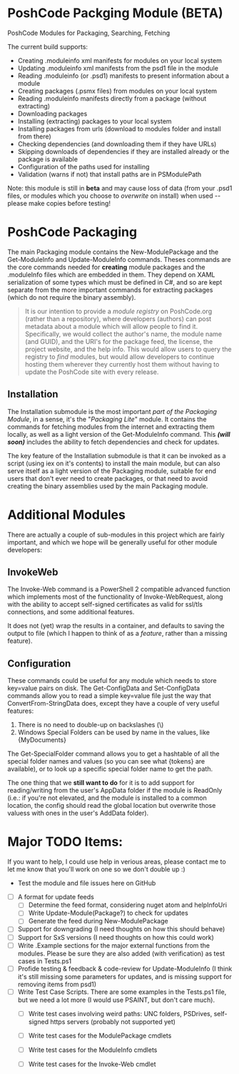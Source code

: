 PoshCode Packging Module (BETA)
===============================

PoshCode Modules for Packaging, Searching, Fetching

The current build supports:

* Creating .moduleinfo xml manifests for modules on your local system
* Updating .moduleinfo xml manifests from the psd1 file in the module
* Reading .moduleinfo (or .psd1) manifests to present information about a module
* Creating packages (.psmx files) from modules on your local system
* Reading .moduleinfo manifests directly from a package (without extracting)
* Downloading packages 
* Installing (extracting) packages to your local system
* Installing packages from urls (download to modules folder and install from there)
* Checking dependencies (and downloading them if they have URLs)
* Skipping downloads of dependencies if they are installed already or the package is available
* Configuration of the paths used for installing
* Validation (warns if not) that install paths are in PSModulePath

Note: this module is still in **beta** and may cause loss of data (from your .psd1 files, or modules which you choose to *overwrite* on install) when used -- please make copies before testing!

PoshCode Packaging
==================

The main Packaging module contains the New-ModulePackage and the Get-ModuleInfo and Update-ModuleInfo commands.  Theses commands are the core commands needed for **creating** module packages and the .moduleInfo files which are embedded in them. They depend on XAML serialization of some types which must be defined in C#, and so are kept separate from the more important commands for extracting packages (which do not require the binary assembly).

> It is our intention to provide a _module registry_ on PoshCode.org (rather than a repository), where developers (authors) can post metadata about a module which will allow people to find it. Specifically, we would collect the author's name, the module name (and GUID), and the URI's for the package feed, the license, the project website, and the help info. This would allow users to query the registry to _find_ modules, but would allow developers to continue hosting them wherever they currently host them without having to update the PoshCode site with every release.

Installation
------------

The Installation submodule is the most important *part of the Packaging Module*, in a sense, it's the "*Packaging Lite*" module. It contains the commands for fetching modules from the internet and extracting them locally, as well as a light version of the Get-ModuleInfo command. This ***(will soon)*** includes the ability to fetch dependencies and check for updates.

The key feature of the Installation submodule is that it can be invoked as a script (using iex on it's contents) to install the main module, but can also serve itself as a light version of the Packaging module, suitable for end users that don't ever need to create packages, or that need to avoid creating the binary assemblies used by the main Packaging module.


Additional Modules
==================

There are actually a couple of sub-modules in this project which are fairly important, and which we hope will be generally useful for other module developers:

InvokeWeb
---------

The Invoke-Web command is a PowerShell 2 compatible advanced function which implements most of the functionality of Invoke-WebRequest, along with the ability to accept self-signed certificates as valid for ssl/tls connections, and some additional features.

It does not (yet) wrap the results in a container, and defaults to saving the output to file (which I happen to think of as a _feature_, rather than a missing feature).

Configuration
-------------

These commands could be useful for any module which needs to store key=value pairs on disk. The Get-ConfigData and Set-ConfigData commands allow you to read a simple key=value file just the way that ConvertFrom-StringData does, except they have a couple of very useful features: 

1. There is no need to double-up on backslashes (\\)
2. Windows Special Folders can be used by name in the values, like {MyDocuments}

The Get-SpecialFolder command allows you to get a hashtable of all the special folder names and values (so you can see what {tokens} are available), or to look up a specific special folder name to get the path.

The one thing that we **still want to do** for it is to add support for reading/writing from the user's AppData folder if the module is ReadOnly (i.e.: if you're not elevated, and the module is installed to a common location, the config should read the global location but overwrite those valuess with ones in the user's AddData folder).


Major TODO Items:
=================

If you want to help, I could use help in verious areas, please contact me to let me know that you'll work on one so we don't double up :)

- Test the module and file issues here on GitHub
- [ ] A format for update feeds
  - [ ] Determine the feed format, considering nuget atom and helpInfoUri
  - [ ] Write Update-Module(Package?) to check for updates
  - [ ] Generate the feed during New-ModulePackage
- [ ] Support for downgrading (I need thoughts on how this should behave)
- [ ] Support for SxS versions (I need thoughts on how this could work)
- [ ] Write .Example sections for the major external functions from the modules. Please be sure they are also added (with verification) as test cases in Tests.ps1
- [ ] Profide testing & feedback & code-review for Update-ModuleInfo (I think it's still missing some parameters for updates, and is missing support for removing items from psd1)
- [ ] Write Test Case Scripts. There are some examples in the Tests.ps1 file, but we need a lot more (I would use PSAINT, but don't care much).
  - [ ] Write test cases involving weird paths: UNC folders, PSDrives, self-signed https servers (probably not supported yet)
  - [ ] Write test cases for the ModulePackage cmdlets
  - [ ] Write test cases for the ModuleInfo cmdlets
  - [ ] Write test cases for the Invoke-Web cmdlet



